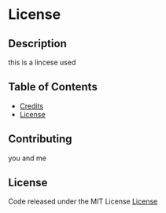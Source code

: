 # License
## Description

this is a lincese used

## Table of Contents
* [Credits](#credits)
* [License](#license)






## Contributing

you and me
  






## License

Code released under the MIT License [License](https://choosealicense.com/licenses/mit/)

